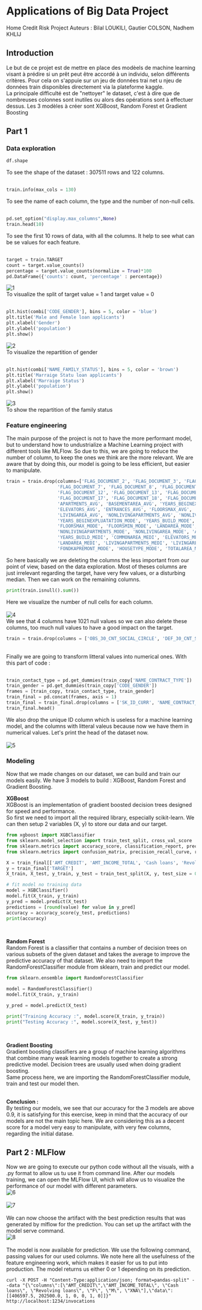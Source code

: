 # Applications of Big Data Project

Home Credit Risk Project
Auteurs : Bilal LOUKILI, Gautier COLSON, Nadhem KHLIJ  

## Introduction

Le but de ce projet est de mettre en place des modèels de machine learning visant à prédire si un prêt peut être accordé à un individu, selon différents critères. Pour cela on s'appuie sur un jeu de données trai net u njeu de données train disponibles directement via la plateforme kaggle.  
La principale difficulté est de "nettoyer" le dataset, c'est à dire que de nombreuses colonnes sont inutiles ou alors des opérations sont à effectuer dessus. Les 3 modèles à créer sont XGBoost, Random Forest et Gradient Boosting

## Part 1
### Data exploration

```python
df.shape
```
To see the shape of the dataset : 307511 rows and 122 columns. <br><br>  

```python
train.info(max_cols = 130)
```
To see the name of each column, the type and the number of non-null cells.<br><br>

```python
pd.set_option("display.max_columns",None)
train.head(10)
```
To see the first 10 rows of data, with all the columns. It help to see what can be se values for each feature.<br><br>

```python
target = train.TARGET
count = target.value_counts()
percentage = target.value_counts(normalize = True)*100
pd.DataFrame({'counts': count, 'percentage' : percentage})
```
![1](https://user-images.githubusercontent.com/70965407/143295455-a4bceacc-4beb-450a-9371-17fe17e8c0c9.PNG)  
To visualize the split of target value = 1 and target value = 0<br><br>

```python
plt.hist(combi['CODE_GENDER'], bins = 5, color = 'blue')
plt.title('Male and Female loan applicants')
plt.xlabel('Gender')
plt.ylabel('population')
plt.show()
```
![2](https://user-images.githubusercontent.com/70965407/143296121-573f3b35-3915-4013-b4f4-1fecd3f1ad1a.PNG)  
To visualize the repartition of gender<br><br>

```python
plt.hist(combi['NAME_FAMILY_STATUS'], bins = 5, color = 'brown')
plt.title('Marraige Statu loan applicants')
plt.xlabel('Marraige Status')
plt.ylabel('population')
plt.show()
```
![3](https://user-images.githubusercontent.com/70965407/143296350-ef7edde3-51af-4bf1-b0db-d00dcdaba0aa.PNG)  
To show the repartition of the family status  

### Feature engineering
The main purpose of the project is not to have the more performant model, but to understand how to undustrialize a Machine Learning project with different tools like MLFlow. So due to this, we are going to reduce the number of column, to keep the ones we think are the more relevant. We are aware that by doing this, our model is going to be less efficient, but easier to manipulate.

```python
train = train.drop(columns=['FLAG_DOCUMENT_2', 'FLAG_DOCUMENT_3', 'FLAG_DOCUMENT_4', 'FLAG_DOCUMENT_5', 'FLAG_DOCUMENT_6', 
                   'FLAG_DOCUMENT_7', 'FLAG_DOCUMENT_8', 'FLAG_DOCUMENT_9', 'FLAG_DOCUMENT_10','FLAG_DOCUMENT_11',
                   'FLAG_DOCUMENT_12', 'FLAG_DOCUMENT_13', 'FLAG_DOCUMENT_14', 'FLAG_DOCUMENT_15', 'FLAG_DOCUMENT_16',
                   'FLAG_DOCUMENT_17', 'FLAG_DOCUMENT_18', 'FLAG_DOCUMENT_19', 'FLAG_DOCUMENT_20', 'FLAG_DOCUMENT_21', 
                   'APARTMENTS_AVG', 'BASEMENTAREA_AVG', 'YEARS_BEGINEXPLUATATION_AVG', 'YEARS_BUILD_AVG', 'COMMONAREA_AVG',
                   'ELEVATORS_AVG', 'ENTRANCES_AVG', 'FLOORSMAX_AVG', 'FLOORSMIN_AVG', 'LANDAREA_AVG', 'LIVINGAPARTMENTS_AVG',
                   'LIVINGAREA_AVG', 'NONLIVINGAPARTMENTS_AVG', 'NONLIVINGAREA_AVG', 'APARTMENTS_MODE', 'BASEMENTAREA_MODE',
                   'YEARS_BEGINEXPLUATATION_MODE', 'YEARS_BUILD_MODE', 'COMMONAREA_MODE', 'ELEVATORS_MODE', 'ENTRANCES_MODE',
                   'FLOORSMAX_MODE', 'FLOORSMIN_MODE', 'LANDAREA_MODE', 'LIVINGAPARTMENTS_MODE', 'LIVINGAREA_MODE',
                   'NONLIVINGAPARTMENTS_MODE', 'NONLIVINGAREA_MODE', 'APARTMENTS_MEDI', 'BASEMENTAREA_MEDI', 'YEARS_BEGINEXPLUATATION_MEDI',
                   'YEARS_BUILD_MEDI', 'COMMONAREA_MEDI', 'ELEVATORS_MEDI', 'ENTRANCES_MEDI', 'FLOORSMAX_MEDI', 'FLOORSMIN_MEDI',
                   'LANDAREA_MEDI', 'LIVINGAPARTMENTS_MEDI', 'LIVINGAREA_MEDI', 'NONLIVINGAPARTMENTS_MEDI', 'NONLIVINGAREA_MEDI',
                   'FONDKAPREMONT_MODE', 'HOUSETYPE_MODE', 'TOTALAREA_MODE', 'WALLSMATERIAL_MODE', 'EMERGENCYSTATE_MODE'])
```
So here basically we are deleting the columns the less important from our point of view, based on the data exploration. Most of theses columns are just irrelevant regarding the target, have very few values, or a disturbing median.
Then we can work on the remaining columns.

```python
print(train.isnull().sum())
```
Here we visualize the number of null cells for each column.  <br><br>
![4](https://user-images.githubusercontent.com/70965407/143323752-1032fba3-9abd-4497-a5e7-17e999b91ac1.PNG)  
We see that 4 columns have 1021 null values so we can also delete these columns, too much null values to have a good impact on the target.
```python
train = train.drop(columns = ['OBS_30_CNT_SOCIAL_CIRCLE', 'DEF_30_CNT_SOCIAL_CIRCLE', 'OBS_60_CNT_SOCIAL_CIRCLE', 'DEF_60_CNT_SOCIAL_CIRCLE'])
```
<br>
Finally we are going to transform litteral values into numerical ones. With this part of code :  <br><br>

```python
train_contact_type = pd.get_dummies(train_copy['NAME_CONTRACT_TYPE'])
train_gender = pd.get_dummies(train_copy['CODE_GENDER'])
frames = [train_copy, train_contact_type, train_gender]
train_final = pd.concat(frames, axis = 1)
train_final = train_final.drop(columns = ['SK_ID_CURR', 'NAME_CONTRACT_TYPE', 'CODE_GENDER'])
train_final.head()
```
We also drop the unique ID column which is useless for a machine learning model, and the columns with litteral valeus because now we have them in numerical values. Let's print the head of the dataset now.<br><br>
![5](https://user-images.githubusercontent.com/70965407/143325883-8af58db3-b974-4c4a-9dac-cac9b4fb7935.PNG)  

### Modeling
Now that we made changes on our dataset, we can build and train our models easily. We have 3 models to build : XGBoost, Random Forest and Gradient Boosting.<br>

**XGBoost**  
XGBoost is an implementation of gradient boosted decision trees designed for speed and performance.  
So first we need to import all the required library, especially scikit-learn. We can then setup 2 variables (X, y) to store our data and our target.  
```python
from xgboost import XGBClassifier
from sklearn.model_selection import train_test_split, cross_val_score
from sklearn.metrics import accuracy_score, classification_report, precision_score, recall_score
from sklearn.metrics import confusion_matrix, precision_recall_curve, roc_curve, auc, log_loss

X = train_final[['AMT_CREDIT', 'AMT_INCOME_TOTAL', 'Cash loans', 'Revolving loans', 'F', 'M', 'XNA']]
y = train_final['TARGET']
X_train, X_test, y_train, y_test = train_test_split(X, y, test_size = 0.2, random_state = 2)

# fit model no training data
model = XGBClassifier()
model.fit(X_train, y_train)
y_pred = model.predict(X_test)
predictions = [round(value) for value in y_pred]
accuracy = accuracy_score(y_test, predictions)
print(accuracy)
```
<br>

**Random Forest**  
Random Forest is a classifier that contains a number of decision trees on various subsets of the given dataset and takes the average to improve the predictive accuracy of that dataset.
We also need to import the RandomForestClassifier module from sklearn, train and predict our model.
```python
from sklearn.ensemble import RandomForestClassifier

model = RandomForestClassifier()
model.fit(X_train, y_train)

y_pred = model.predict(X_test)

print("Training Accuracy :", model.score(X_train, y_train))
print("Testing Accuracy :", model.score(X_test, y_test))
```  
<br>

**Gradient Boosting**  
Gradient boosting classifiers are a group of machine learning algorithms that combine many weak learning models together to create a strong predictive model. Decision trees are usually used when doing gradient boosting.  
Same process here, we are importing the RandomForestClassifier module, train and test our model then.<br><br>

**Conclusion :**  
By testing our models, we see that our accuracy for the 3 models are above 0.9, it is satisfying for this exercise, keep in mind that the accuracy of our models are not the main topic here. We are considering this as a decent score for a model very easy to manipulate, with very few columns, regarding the initial datase.  

## Part 2 : MLFlow

Now we are going to execute our python code without all the visuals, with a .py format to allow us tu use it from command line. After our models training, we can open the MLFlow UI, which will allow us to visualize the performance of our model with different parameters.  
![6](https://user-images.githubusercontent.com/70965407/143507333-f5ca8bda-edd1-469f-8696-d5a62bf20008.png)
<br>  
![7](https://user-images.githubusercontent.com/70965407/143507348-1d95161c-bd0c-4440-b02b-edbfedb8fe5e.png)
<br><br>
We can now choose the artifact with the best prediction results that was generated by mlflow for the prediction. You can set up the artifact with the model serve command.   
![8](https://user-images.githubusercontent.com/70965407/143507723-a80bbc3a-62a0-4c2c-984e-c1144b5420a5.png)
<br><br>
The model is now available for prediction. We use the following command, passing values for our used columns. We note here all the usefulness of the feature engineering work, which makes it easier for us to put into production. The model returns us either 0 or 1 depending on its prediction.
```
curl -X POST -H "Content-Type:application/json; format=pandas-split" --data "{\"columns\":[\"AMT_CREDIT\",\"AMT_INCOME_TOTAL\", \"Cash loans\", \"Revolving loans\", \"F\", \"M\", \"XNA\"],\"data\":[[406597.5, 202500.0, 1, 0, 0, 1, 0]]}" http://localhost:1234/invocations
```
